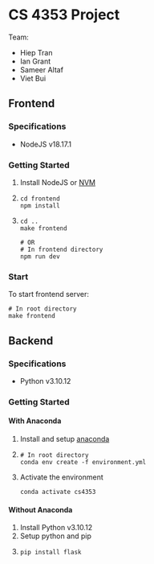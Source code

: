 # CS 4353 Project
Team:
- Hiep Tran
- Ian Grant
- Sameer Altaf
- Viet Bui

## Frontend

### Specifications
- NodeJS v18.17.1

### Getting Started
1. Install NodeJS or [NVM](https://github.com/nvm-sh/nvm)
2. ```
   cd frontend
   npm install
   ```
3. ```
   cd ..
   make frontend
   
   # OR
   # In frontend directory
   npm run dev
   ```

### Start
To start frontend server:

```
# In root directory
make frontend
```

## Backend

### Specifications
- Python v3.10.12

### Getting Started
#### With Anaconda
1. Install and setup [anaconda](https://www.anaconda.com/)
2. ```
   # In root directory
   conda env create -f environment.yml
   ```
3. Activate the environment
   ```
   conda activate cs4353
   ```
#### Without Anaconda
1. Install Python v3.10.12
2. Setup python and pip
3. ```
   pip install flask
   ```
